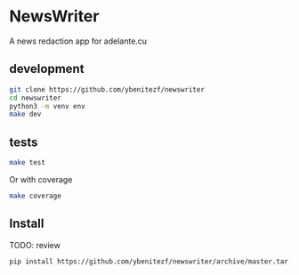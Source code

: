 # NewsWriter

A news redaction app for adelante.cu

## development

```bash
git clone https://github.com/ybenitezf/newswriter
cd newswriter
python3 -m venv env
make dev
```

## tests

```bash
make test
```

Or with coverage

```bash
make coverage
```

## Install

TODO: review

```bash
pip install https://github.com/ybenitezf/newswriter/archive/master.tar.gz
```
